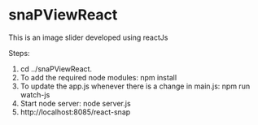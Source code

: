 # snaPViewReact
This is an image slider developed using reactJs

Steps:
1. cd ../snaPViewReact.
2. To add the required node modules:
	npm install
3. To update the app.js whenever there is a change in main.js:
	npm run watch-js
4. Start node server:
	node server.js
5. http://localhost:8085/react-snap


